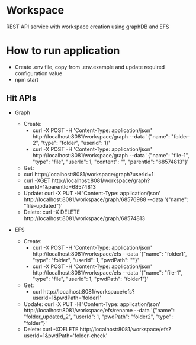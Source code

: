# Workspace
REST API service with workspace creation using graphDB and EFS

# How to run application
- Create .env file, copy from .env.example and update required configuration value
- npm start

## Hit APIs
- Graph
  - Create:
    - curl -X POST  -H 'Content-Type: application/json' http://localhost:8081/workspace/graph  --data '{"name": "folder-2", "type": "folder", "userId": 1}'
    - curl -X POST  -H 'Content-Type: application/json' http://localhost:8081/workspace/graph  --data '{"name": "file-1", "type": "file", "userId": 1, "content": "", "parentId": "68574813"}'
  - Get:
   - curl  http://localhost:8081/workspace/graph?userId=1
   - curl -XGET  http://localhost:8081/workspace/graph?userId=1\&parentId\=68574813
  - Update: curl -X PUT  -H 'Content-Type: application/json' http://localhost:8081/workspace/graph/68576988  --data '{"name": "file-updated"}'
   - Delete: curl -X DELETE http://localhost:8081/workspace/graph/68574813

- EFS
  - Create:
    - curl -X POST  -H 'Content-Type: application/json' http://localhost:8081/workspace/efs  --data '{"name": "folder1", "type": "folder", "userId": 1, "pwdPath": ""}'
    - curl -X POST  -H 'Content-Type: application/json' http://localhost:8081/workspace/efs  --data '{"name": "file-1", "type": "file", "userId": 1, "pwdPath": "folder1"}'
  - Get:
    - curl  http://localhost:8081/workspace/efs?userId=1&pwdPath='folder1'
  - Update: curl -X PUT  -H 'Content-Type: application/json' http://localhost:8081/workspace/efs/rename  --data '{"name": "folder_updated_2", "userId": 1, "pwdPath": "folder2", "type": "folder"}'
  - Delete: curl -XDELETE http://localhost:8081/workspace/efs\?userId\=1\&pwdPath\='folder-check'
